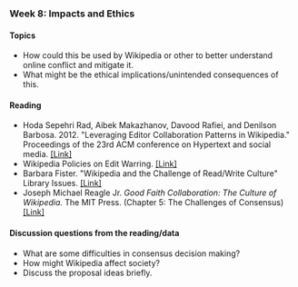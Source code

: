 ### Week 8: Impacts and Ethics

#### Topics

- How could this be used by Wikipedia or other to better understand online conflict and mitigate it.
- What might be the ethical implications/unintended consequences of this.

#### Reading

- Hoda Sepehri Rad, Aibek  Makazhanov, Davood Rafiei, and Denilson Barbosa. 2012. "Leveraging Editor Collaboration Patterns in Wikipedia." Proceedings of the 23rd ACM conference on Hypertext and social media. [[Link]](https://dl.acm.org/doi/10.1145/2309996.2310001)
- Wikipedia Policies on Edit Warring. [[Link]](https://en.wikipedia.org/wiki/Wikipedia:Edit_warring)
- Barbara Fister. "Wikipedia and the Challenge of Read/Write Culture" Library Issues. [[Link]](http://homepages.gac.edu/~fister/LIWikipedia.pdf)
- Joseph Michael Reagle Jr. *Good Faith Collaboration: The Culture of Wikipedia.* The MIT Press. (Chapter 5: The Challenges of Consensus) [[Link]](https://reagle.org/joseph/2010/gfc/chapter-5.html)

#### Discussion questions from the reading/data

- What are some difficulties in consensus decision making?
- How might Wikipedia affect society?
- Discuss the proposal ideas briefly.
